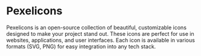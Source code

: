 # Pexelicons
Pexelicons is an open-source collection of beautiful, customizable icons designed to make your project stand out. These icons are perfect for use in websites, applications, and user interfaces. Each icon is available in various formats (SVG, PNG) for easy integration into any tech stack.
